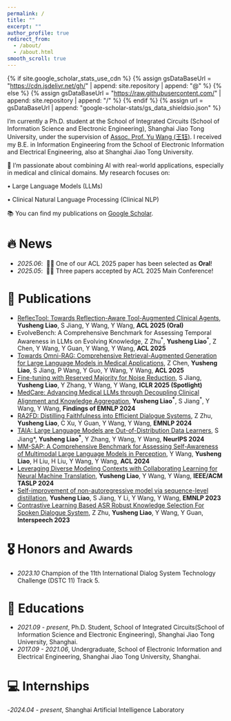 ```yaml
---
permalink: /
title: ""
excerpt: ""
author_profile: true
redirect_from: 
  - /about/
  - /about.html
smooth_scroll: true
---
```


{% if site.google_scholar_stats_use_cdn %}
{% assign gsDataBaseUrl = "https://cdn.jsdelivr.net/gh/" | append: site.repository | append: "@" %}
{% else %}
{% assign gsDataBaseUrl = "https://raw.githubusercontent.com/" | append: site.repository | append: "/" %}
{% endif %}
{% assign url = gsDataBaseUrl | append: "google-scholar-stats/gs_data_shieldsio.json" %}

<span class='anchor' id='about-me'></span>

I’m currently a Ph.D. student at the School of Integrated Circuits (School of Information Science and Electronic Engineering), Shanghai Jiao Tong University, under the supervision of <a href="https://yuwangsjtu.github.io/" target="_blank">Assoc. Prof. Yu Wang (王钰)</a>. I received my B.E. in Information Engineering from the School of Electronic Information and Electrical Engineering, also at Shanghai Jiao Tong University.

🔬 I’m passionate about combining AI with real-world applications, especially in medical and clinical domains. My research focuses on:

•	Large Language Models (LLMs)

•	Clinical Natural Language Processing (Clinical NLP)

📚 You can find my publications on <a href="https://scholar.google.com/citations?user=ErjimggAAAAJ&hl=en&oi=ao" target="_blank">Google Scholar</a>.

<span id='-news'></span>
# 🔥 News
- *2025.06*: &nbsp;🎉🎉 One of our ACL 2025 paper has been selected as **Oral**!
- *2025.05*: &nbsp;🎉🎉 Three papers accepted by ACL 2025 Main Conference!

<span id='-publications'></span>
# 📝 Publications 
- [ReflecTool: Towards Reflection-Aware Tool-Augmented Clinical Agents](https://arxiv.org/pdf/2410.17657), **Yusheng Liao**, S Jiang, Y Wang, Y Wang, **ACL 2025 (Oral)**
- EvolveBench: A Comprehensive Benchmark for Assessing Temporal Awareness in LLMs on Evolving Knowledge, Z Zhu<sup>&#42;</sup>, **Yusheng Liao**<sup>&#42;</sup>, Z Chen, Y Wang, Y Guan, Y Wang, Y Wang, **ACL 2025**
- [Towards Omni-RAG: Comprehensive Retrieval-Augmented Generation for Large Language Models in Medical Applications](https://arxiv.org/pdf/2501.02460), Z Chen, **Yusheng Liao**, S Jiang, P Wang, Y Guo, Y Wang, Y Wang, **ACL 2025**
- [Fine-tuning with Reserved Majority for Noise Reduction](https://openreview.net/pdf?id=ZV7CLf0RHK), S Jiang, **Yusheng Liao**, Y Zhang, Y Wang, Y Wang, **ICLR 2025 (Spotlight)**
- [MedCare: Advancing Medical LLMs through Decoupling Clinical Alignment and Knowledge Aggregation](https://aclanthology.org/2024.findings-emnlp.619/), **Yusheng Liao<sup>&#42;</sup>**, S Jiang<sup>&#42;</sup>, Y Wang, Y Wang, **Findings of EMNLP 2024**
- [RA2FD: Distilling Faithfulness into Efficient Dialogue Systems](https://aclanthology.org/2024.emnlp-main.685/), Z Zhu, **Yusheng Liao**, C Xu, Y Guan, Y Wang, Y Wang, **EMNLP 2024**
- [TAIA: Large Language Models are Out-of-Distribution Data Learners](https://openreview.net/pdf?id=XxSME6GE1G), S Jiang*, **Yusheng Liao<sup>&#42;</sup>**, Y Zhang, Y Wang, Y Wang, **NeurIPS 2024**
- [MM-SAP: A Comprehensive Benchmark for Assessing Self-Awareness of Multimodal Large Language Models in Perception](https://aclanthology.org/2024.acl-long.498/), Y Wang, **Yusheng Liao**, H Liu, H Liu, Y Wang, Y Wang, **ACL 2024**
- [Leveraging Diverse Modeling Contexts with Collaborating Learning for Neural Machine Translation](https://ieeexplore.ieee.org/abstract/document/10476658), **Yusheng Liao**, Y Wang, Y Wang, **IEEE/ACM TASLP 2024**
- [Self-improvement of non-autoregressive model via sequence-level distillation](https://aclanthology.org/2023.emnlp-main.878.pdf), **Yusheng Liao**, S Jiang, Y Li, Y Wang, Y Wang, **EMNLP 2023**
- [Contrastive Learning Based ASR Robust Knowledge Selection For Spoken Dialogue System](https://www.isca-archive.org/interspeech_2023/zhu23e_interspeech.pdf), Z Zhu, **Yusheng Liao**, Y Wang, Y Guan, **Interspeech 2023**

<span id='-honors-and-awards'></span>
# 🎖 Honors and Awards
- *2023.10* Champion of the 11th International Dialog System Technology Challenge (DSTC 11) Track 5. 

<span id='-educations'></span>
# 📖 Educations
- *2021.09 - present*, Ph.D. Student, School of Integrated Circuits(School of Information Science and Electronic Engineering), Shanghai Jiao Tong University, Shanghai.
- *2017.09 - 2021.06*, Undergraduate, School of Electronic Information and Electrical Engineering, Shanghai Jiao Tong University, Shanghai.

<span id='-internships'></span>
# 💻 Internships
-*2024.04 - present*, Shanghai Artificial Intelligence Laboratory



